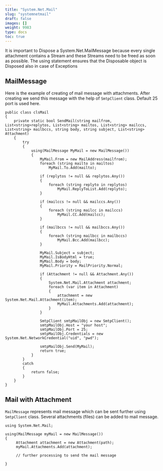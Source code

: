 ```yaml
---
title: "System.Net.Mail"
slug: "systemnetmail"
draft: false
images: []
weight: 9983
type: docs
toc: true
---
```


It is important to Dispose a System.Net.MailMessage because every single attachment contains a Stream and these Streams need to be freed as soon as possible. The using statement ensures that the Disposable object is Disposed also in case of Exceptions

## MailMessage
Here is the example of creating of mail message with attachments. After creating we send this message with the help of `SmtpClient` class. Default 25 port is used here.

    public class clsMail
    {
        private static bool SendMail(string mailfrom, List<string>replytos, List<string> mailtos, List<string> mailccs, List<string> mailbccs, string body, string subject, List<string> Attachment)
        {
            try
            {
                using(MailMessage MyMail = new MailMessage())
                {
                    MyMail.From = new MailAddress(mailfrom);
                    foreach (string mailto in mailtos)
                        MyMail.To.Add(mailto);

                    if (replytos != null && replytos.Any())
                    {
                        foreach (string replyto in replytos)
                            MyMail.ReplyToList.Add(replyto);
                    }

                    if (mailccs != null && mailccs.Any())
                    {
                        foreach (string mailcc in mailccs)
                            MyMail.CC.Add(mailcc);
                    }

                    if (mailbccs != null && mailbccs.Any())
                    {
                        foreach (string mailbcc in mailbccs)
                            MyMail.Bcc.Add(mailbcc);
                    }                         

                    MyMail.Subject = subject;
                    MyMail.IsBodyHtml = true;
                    MyMail.Body = body;
                    MyMail.Priority = MailPriority.Normal;

                    if (Attachment != null && Attachment.Any())
                    {
                        System.Net.Mail.Attachment attachment;
                        foreach (var item in Attachment)
                        {
                            attachment = new System.Net.Mail.Attachment(item);
                            MyMail.Attachments.Add(attachment);
                        }
                    }

                    SmtpClient smtpMailObj = new SmtpClient();
                    smtpMailObj.Host = "your host";
                    smtpMailObj.Port = 25;
                    smtpMailObj.Credentials = new System.Net.NetworkCredential("uid", "pwd");

                    smtpMailObj.Send(MyMail);
                    return true;
                }
            }
            catch
            {
                return false;
            }
        }
    }


## Mail with Attachment
`MailMessage` represents mail message which can be sent further using `SmtpClient` class. Several attachments (files) can be added to mail message.
    
    using System.Net.Mail;

    using(MailMessage myMail = new MailMessage())
    {
         Attachment attachment = new Attachment(path);
         myMail.Attachments.Add(attachment);

         // further processing to send the mail message

    }



